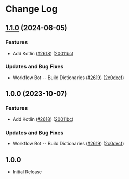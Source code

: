 # Change Log

## [1.1.0](https://github.com/kevintraver/cspell-dicts/compare/@cspell/dict-kotlin-v1.0.0...@cspell/dict-kotlin@1.1.0) (2024-06-05)


### Features

* Add Kotlin ([#2618](https://github.com/kevintraver/cspell-dicts/issues/2618)) ([20011bc](https://github.com/kevintraver/cspell-dicts/commit/20011bcc4c65ed5530b6c44b6d6724e32277e45f))


### Updates and Bug Fixes

* Workflow Bot -- Build Dictionaries ([#2619](https://github.com/kevintraver/cspell-dicts/issues/2619)) ([2c0decf](https://github.com/kevintraver/cspell-dicts/commit/2c0decf2737f77640d02274112b44e0e3de229ee))

## 1.0.0 (2023-10-07)


### Features

* Add Kotlin ([#2618](https://github.com/streetsidesoftware/cspell-dicts/issues/2618)) ([20011bc](https://github.com/streetsidesoftware/cspell-dicts/commit/20011bcc4c65ed5530b6c44b6d6724e32277e45f))


### Updates and Bug Fixes

* Workflow Bot -- Build Dictionaries ([#2619](https://github.com/streetsidesoftware/cspell-dicts/issues/2619)) ([2c0decf](https://github.com/streetsidesoftware/cspell-dicts/commit/2c0decf2737f77640d02274112b44e0e3de229ee))

## 1.0.0

- Initial Release
